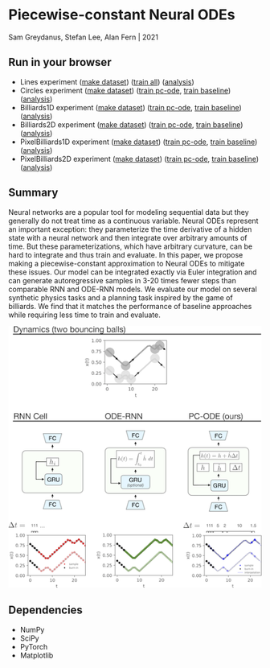 Piecewise-constant Neural ODEs
=======
Sam Greydanus, Stefan Lee, Alan Fern | 2021

Run in your browser
--------

* Lines experiment ([make dataset](https://colab.research.google.com/drive/11Erg10kBjoaM_92VW7myeDUOZILeLiU0?usp=sharing)) ([train all](https://colab.research.google.com/drive/1H70_ooQcqEvDobfVdCvS1rXX8skfnBW_?usp=sharing)) ([analysis](https://colab.research.google.com/drive/1pKHhqE7DxmECx5JUppvzAHf3N5_2-FSR?usp=sharing))
* Circles experiment ([make dataset](https://github.com/greydanus/piecewise_node/blob/main/billiards.py)) ([train pc-ode](https://colab.research.google.com/drive/1hWFZvrHSz9YHYGnz7l4BNIRhguufyxWT?usp=sharing), [train baseline](https://colab.research.google.com/drive/1EJsMsullDM73OoL-x7gVTyLNFjblWm7K?usp=sharing)) ([analysis](https://colab.research.google.com/drive/1pKHhqE7DxmECx5JUppvzAHf3N5_2-FSR?usp=sharing))
* Billiards1D experiment ([make dataset](https://github.com/greydanus/piecewise_node/blob/main/billiards.py)) ([train pc-ode](https://colab.research.google.com/drive/1Rgo8Sy1F_IOrX-3ePUrukxXhz9GrfB3M?usp=sharing), [train baseline](https://colab.research.google.com/drive/1KbBnBW2dC7fnn5I5qd2c2kqaJYslST1k?usp=sharing)) ([analysis](https://colab.research.google.com/drive/1pKHhqE7DxmECx5JUppvzAHf3N5_2-FSR?usp=sharing))
* Billiards2D experiment ([make dataset](https://github.com/greydanus/piecewise_node/blob/main/billiards.py)) ([train pc-ode](https://colab.research.google.com/drive/1-xVhuxAdXINWAzoSzEnsd6ZQoJVkbWPv?usp=sharing), [train baseline](https://colab.research.google.com/drive/14SIwaxBkysyC9Djg5BDDsxQOBcR6jvvl?usp=sharing)) ([analysis](https://colab.research.google.com/drive/1pKHhqE7DxmECx5JUppvzAHf3N5_2-FSR?usp=sharing))
* PixelBilliards1D experiment ([make dataset](https://colab.research.google.com/drive/1PnWvOkYt3OiS5vxb1fMhOuCMmWjK6gjz?usp=sharing)) ([train pc-ode](https://colab.research.google.com/drive/11MZihASelyJLPmTECQsqmssfQrgHg72M?usp=sharing), [train baseline](https://colab.research.google.com/drive/1130083_ITF_SLtkrMvZ9E7SwqdEKQDR1?usp=sharing)) ([analysis](https://colab.research.google.com/drive/1khovLXxgteMUQpvTfpz7NxKbClGHJ9jO?usp=sharing))
* PixelBilliards2D experiment ([make dataset](https://colab.research.google.com/drive/1XnJm_WmNYzx05XZCJ1o5BqGSlwBdZvrg?usp=sharing)) ([train pc-ode](https://colab.research.google.com/drive/1n06QGZ40ByKSYGHhk6Rs9DEd-3RMLnVN?usp=sharing), [train baseline](https://colab.research.google.com/drive/15INHt04KgUt7YOiCWq8qHg_nbbo-ZVNf?usp=sharing)) ([analysis](https://colab.research.google.com/drive/1khovLXxgteMUQpvTfpz7NxKbClGHJ9jO?usp=sharing))

Summary
--------
Neural networks are a popular tool for modeling sequential data but they generally do not treat time as a continuous variable. Neural ODEs represent an important exception: they parameterize the time derivative of a hidden state with a neural network and then integrate over arbitrary amounts of time. But these parameterizations, which have arbitrary curvature, can be hard to integrate and thus train and evaluate. In this paper, we propose making a piecewise-constant approximation to Neural ODEs to mitigate these issues. Our model can be integrated exactly via Euler integration and can generate autoregressive samples in 3-20 times fewer steps than comparable RNN and ODE-RNN models. We evaluate our model on several synthetic physics tasks and a planning task inspired by the game of billiards. We find that it matches the performance of baseline approaches while requiring less time to train and evaluate.

![hero.png](static/hero.png)


Dependencies
--------
 * NumPy
 * SciPy
 * PyTorch
 * Matplotlib